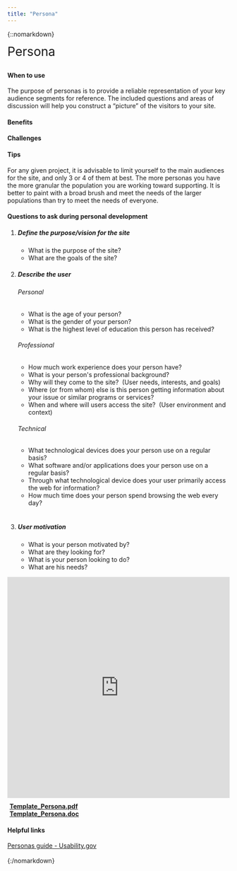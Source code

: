 ```yaml
---
title: "Persona"
---
```

{::nomarkdown}
<div class="pl-pattern">
    <div class="row">
        <div class="col-sm-6">
            <h3 style="font-size: 28px; font-weight: 400; margin-top: 0">Persona</h3>
            <h4>When to use</h4>
            <p>The purpose of personas is to provide a reliable representation of your key audience segments for reference.  The included questions and areas of discussion will help you construct a “picture” of the visitors to your site.​</p>
            <h4>Benefits</h4>
            <h4>Challenges</h4>
            <h4>Tips</h4>
            <p>For any given project, it is advisable to limit yourself to the main audiences for the site, and only 3 or 4 of them at best. The more personas you have the more granular the population you are working toward supporting.  It is better to paint with a broad brush and meet the needs of the larger populations than try to meet the needs of everyone.
            </p>
            <h4>Questions to ask during personal development</h4>
            <ol>
                <li>
                    <h5>Define the purpose/vision for the site</h5>
                    <ul>
                        <li>What is the purpose of the site?</li>
                        <li>What are the goals of the site?</li>
                    </ul>
                </li>
                <li>
                    <h5>Describe the user</h5>
                    <h6>Personal</h6>
                    <ul>
                        <li>What is the age of your person?</li>
                        <li>What is the gender of your person?</li>
                        <li>What is the highest level of education this person has received?</li>
                    </ul>
                    <h6>Professional</h6>
                    <ul>
                        <li>How much work experience does your person have?</li>
                        <li>What is your person's professional background? &nbsp;</li>
                        <li>Why will they come to the site?&nbsp; (User needs, interests, and goals)</li>
                        <li>Where (or from whom) else is this person getting information about your issue or similar programs or services? </li>
                        <li>When and where will users access the site?&nbsp; (User environment and context)</li>
                    </ul>
                    <h6>Technical</h6>
                    <ul>
                        <li>What technological devices does your person use on a regular basis?</li>
                        <li>What software and/or applications does your person use on a regular basis?</li>
                        <li>Through what technological device does your user primarily access the web for information?</li>
                        <li>How much time does your person spend browsing the web every day?&#8203;&#8203;
                            <br>
                            <br>
                        </li>
                    </ul>
                </li>
                <li>
                    <h5>User motivation<br></h5>
                    <ul>
                        <li>What is your person motivated by?&nbsp; </li>
                        <li>What are they looking for?</li>
                        <li>What is your person looking to do?&nbsp;</li>
                        <li>What are his needs?
                            <br>
                        </li>
                    </ul>
                </li>
            </ol>
        </div>
        <div class="col-sm-6">
            <iframe class="iframe-pdf" frameborder="0" src="http://docs.google.com/gview?url=http://vizui.github.io/designpatterns/docs/guides/downloads/persona.pdf&amp;embedded=true" style="height: 500px; width: 100%"></iframe>
            <div class="" style="margin-top: 10px">
                <a href="http://vizui.github.io/designpatterns/docs/guides/downloads/persona.pdf"><i class="icon icon-file-pdf-o" style="margin-right: 5px"></i><b>Template_Persona.pdf</b></a>
                <br>
                <a href="#"><i class="icon icon-file-word-o" style="margin-right: 5px"></i><b>Template_Persona.doc</b></a>
            </div>
            <h4>Helpful links</h4>
            <a href="http://www.usability.gov/how-to-and-tools/methods/personas.html" target="_blank">Personas guide - Usability.gov</a>
        </div>
    </div>
    <br>
</div>
{:/nomarkdown}